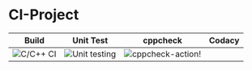 # CI-Project
|Build|Unit Test|cppcheck|Codacy|
|:--:|:--:|:--:|:--:|
|![C/C++ CI](https://github.com/99002459/CI-Project/workflows/C/C++%20CI/badge.svg)|![Unit testing](https://github.com/99002459/CI-Project/workflows/Unit%20testing/badge.svg)|![cppcheck-action](https://github.com/99002459/CI-Project/workflows/cppcheck-action/badge.svg)!|
